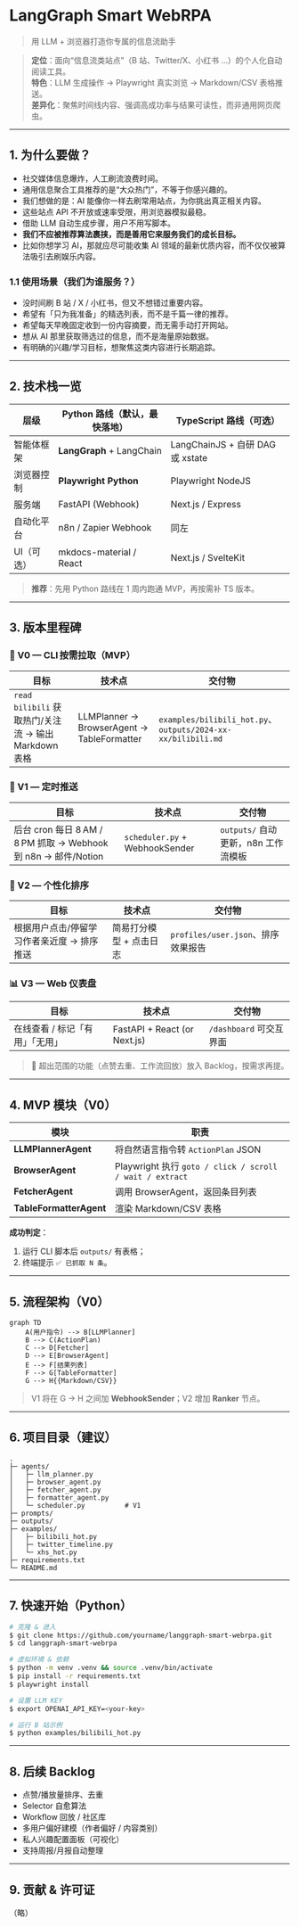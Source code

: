 # LangGraph Smart WebRPA

> 用 LLM + 浏览器打造你专属的信息流助手

> **定位**：面向“信息流类站点”（B 站、Twitter/X、小红书 …）的个人化自动阅读工具。\
> **特色**：LLM 生成操作 → Playwright 真实浏览 → Markdown/CSV 表格推送。\
> **差异化**：聚焦时间线内容、强调高成功率与结果可读性，而非通用网页爬虫。

---

## 1. 为什么要做？

- 社交媒体信息爆炸，人工刷流浪费时间。
- 通用信息聚合工具推荐的是“大众热门”，不等于你感兴趣的。
- 我们想做的是：AI 能像你一样去刷常用站点，为你挑出真正相关内容。
- 这些站点 API 不开放或速率受限，用浏览器模拟最稳。
- 借助 LLM 自动生成步骤，用户不用写脚本。
- **我们不应被推荐算法裹挟，而是善用它来服务我们的成长目标。**
- 比如你想学习 AI，那就应尽可能收集 AI 领域的最新优质内容，而不仅仅被算法吸引去刷娱乐内容。

### 1.1 使用场景（我们为谁服务？）

- 没时间刷 B 站 / X / 小红书，但又不想错过重要内容。
- 希望有「只为我准备」的精选列表，而不是千篇一律的推荐。
- 希望每天早晚固定收到一份内容摘要，而无需手动打开网站。
- 想从 AI 那里获取筛选过的信息，而不是海量原始数据。
- 有明确的兴趣/学习目标，想聚焦这类内容进行长期追踪。

---

## 2. 技术栈一览

| 层级     | Python 路线（默认，最快落地）        | TypeScript 路线（可选）             |
| ------ | ------------------------- | ----------------------------- |
| 智能体框架  | **LangGraph** + LangChain | LangChainJS + 自研 DAG 或 xstate |
| 浏览器控制  | **Playwright Python**     | Playwright NodeJS             |
| 服务端    | FastAPI (Webhook)         | Next.js / Express             |
| 自动化平台  | n8n / Zapier Webhook      | 同左                            |
| UI（可选） | mkdocs-material / React   | Next.js / SvelteKit           |

> **推荐**：先用 Python 路线在 1 周内跑通 MVP，再按需补 TS 版本。

---

## 3. 版本里程碑

### 🚀 V0 — CLI 按需拉取（MVP）

| 目标                                        | 技术点                                        | 交付物                                                         |
| ----------------------------------------- | ------------------------------------------ | ----------------------------------------------------------- |
| `read bilibili` 获取热门/关注流 → 输出 Markdown 表格 | LLMPlanner → BrowserAgent → TableFormatter | `examples/bilibili_hot.py`、`outputs/2024-xx-xx/bilibili.md` |

### 🔄 V1 — 定时推送

| 目标                                                    | 技术点                            | 交付物                       |
| ----------------------------------------------------- | ------------------------------ | ------------------------- |
| 后台 cron 每日 8 AM / 8 PM 抓取 → Webhook 到 n8n → 邮件/Notion | `scheduler.py` + WebhookSender | `outputs/` 自动更新，n8n 工作流模板 |

### 🎯 V2 — 个性化排序

| 目标                      | 技术点           | 交付物                         |
| ----------------------- | ------------- | --------------------------- |
| 根据用户点击/停留学习作者亲近度 → 排序推送 | 简易打分模型 + 点击日志 | `profiles/user.json`、排序效果报告 |

### 📊 V3 — Web 仪表盘

| 目标                | 技术点                          | 交付物                |
| ----------------- | ---------------------------- | ------------------ |
| 在线查看 / 标记「有用」「无用」 | FastAPI + React (or Next.js) | `/dashboard` 可交互界面 |

> 📝 超出范围的功能（点赞去重、工作流回放）放入 Backlog，按需求再提。

---

## 4. MVP 模块（V0）

| 模块                      | 职责                                                     |
| ----------------------- | ------------------------------------------------------ |
| **LLMPlannerAgent**     | 将自然语言指令转 `ActionPlan` JSON                             |
| **BrowserAgent**        | Playwright 执行 `goto / click / scroll / wait / extract` |
| **FetcherAgent**        | 调用 BrowserAgent，返回条目列表                                 |
| **TableFormatterAgent** | 渲染 Markdown/CSV 表格                                     |

**成功判定**：

1. 运行 CLI 脚本后 `outputs/` 有表格；
2. 终端提示 `✅ 已抓取 N 条`。

---

## 5. 流程架构（V0）

```mermaid
graph TD
    A(用户指令) --> B[LLMPlanner]
    B --> C(ActionPlan)
    C --> D[Fetcher]
    D --> E[BrowserAgent]
    E --> F[结果列表]
    F --> G[TableFormatter]
    G --> H{{Markdown/CSV}}
```

> V1 将在 G → H 之间加 **WebhookSender**；V2 增加 **Ranker** 节点。

---

## 6. 项目目录（建议）

```
.
├─ agents/
│   ├─ llm_planner.py
│   ├─ browser_agent.py
│   ├─ fetcher_agent.py
│   ├─ formatter_agent.py
│   └─ scheduler.py          # V1
├─ prompts/
├─ outputs/
├─ examples/
│   ├─ bilibili_hot.py
│   ├─ twitter_timeline.py
│   └─ xhs_hot.py
├─ requirements.txt
└─ README.md
```

---

## 7. 快速开始（Python）

```bash
# 克隆 & 进入
$ git clone https://github.com/yourname/langgraph-smart-webrpa.git
$ cd langgraph-smart-webrpa

# 虚拟环境 & 依赖
$ python -m venv .venv && source .venv/bin/activate
$ pip install -r requirements.txt
$ playwright install

# 设置 LLM KEY
$ export OPENAI_API_KEY=<your-key>

# 运行 B 站示例
$ python examples/bilibili_hot.py
```

---

## 8. 后续 Backlog

- 点赞/播放量排序、去重
- Selector 自愈算法
- Workflow 回放 / 社区库
- 多用户偏好建模（作者偏好 / 内容类别）
- 私人兴趣配置面板（可视化）
- 支持周报/月报自动整理

---

## 9. 贡献 & 许可证

（略）

